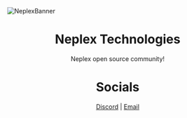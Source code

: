 <img src="https://user-images.githubusercontent.com/46562212/233827654-9f2f55a1-b858-406c-b249-7d2c2ef9e4e6.jpg" alt="NeplexBanner" align="center">

<h1 align="center">Neplex Technologies</h1>

<p align="center">Neplex open source community!</p>

<div align="center">
  <h1>Socials</h1>
  <a href="https://discord.gg/xxXJkUb9FM">Discord</a> | <a href="mailto:neplextech@gmail.com">Email</a>
</div>
